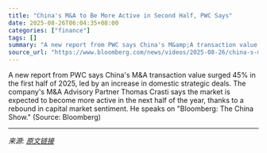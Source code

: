 ```yaml
---
title: "China's M&A to Be More Active in Second Half, PWC Says"
date: 2025-08-26T06:04:35+08:00
categories: ["finance"]
tags: []
summary: "A new report from PWC says China's M&amp;A transaction value surged 45% in the first half of 2025, led by an increase in domestic strategic deals. The company's M&amp;A Advisory Partner Thomas Crasti "
source_url: "https://www.bloomberg.com/news/videos/2025-08-26/china-s-m-a-to-be-more-active-in-second-half-pwc-says"
---
```


A new report from PWC says China's M&amp;A transaction value surged 45% in the first half of 2025, led by an increase in domestic strategic deals. The company's M&amp;A Advisory Partner Thomas Crasti says the market is expected to become more active in the next half of the year, thanks to a rebound in capital market sentiment. He speaks on "Bloomberg: The China Show." (Source: Bloomberg)

---

*来源: [原文链接](https://www.bloomberg.com/news/videos/2025-08-26/china-s-m-a-to-be-more-active-in-second-half-pwc-says)*
